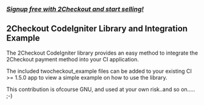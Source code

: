 ### _[Signup free with 2Checkout and start selling!](https://www.2checkout.com/referral?r=git2co)_

2Checkout CodeIgniter Library and Integration Example
----------------------------------------

The 2Checkout CodeIgniter library provides an easy method to integrate the 2Checkout payment method into your CI application.

The included twocheckout_example files can be added to your existing CI >= 1.5.0 app to view a simple example on how to use the library.

This contribution is ofcourse GNU, and used at your own risk..and so on..... ;-)
